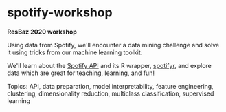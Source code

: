 # spotify-workshop

**ResBaz 2020 workshop**

Using data from Spotify, we'll encounter a data mining challenge and solve it using tricks from our machine learning toolkit. 

We'll learn about the [Spotify API](https://developer.spotify.com/documentation/web-api/) and its R wrapper, [spotifyr](https://www.rcharlie.com/spotifyr/), and explore data which are great for teaching, learning, and fun!

Topics: API, data preparation, model interpretability, feature engineering, clustering, dimensionality reduction, multiclass classification, supervised learning
